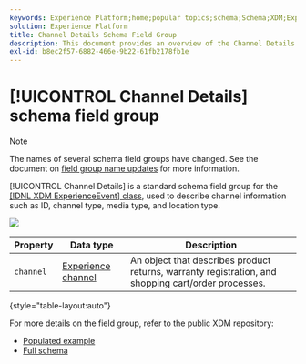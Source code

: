 ```yaml
---
keywords: Experience Platform;home;popular topics;schema;Schema;XDM;ExperienceEvent;fields;schemas;Schemas;Schema design;field group;field group;
solution: Experience Platform
title: Channel Details Schema Field Group
description: This document provides an overview of the Channel Details schema field group.
exl-id: b8ec2f57-6882-466e-9b22-61fb2178fb1e
---
```

# [!UICONTROL Channel Details] schema field group

>[!NOTE]
>
>The names of several schema field groups have changed. See the document on [field group name updates](../name-updates.md) for more information.

[!UICONTROL Channel Details] is a standard schema field group for the [[!DNL XDM ExperienceEvent] class](../../classes/experienceevent.md), used to describe channel information such as ID, channel type, media type, and location type.

![](../../images/field-groups/channel-details.png)

| Property | Data type | Description |
| --- | --- | --- |
| `channel` | [Experience channel](../../data-types/experience-channel.md)  | An object that describes product returns, warranty registration, and shopping cart/order processes. |

{style="table-layout:auto"}

For more details on the field group, refer to the public XDM repository:

* [Populated example](https://github.com/adobe/xdm/blob/master/components/fieldgroups/experience-event/experienceevent-channel.example.1.json)
* [Full schema](https://github.com/adobe/xdm/blob/master/components/fieldgroups/experience-event/experienceevent-channel.schema.json)
